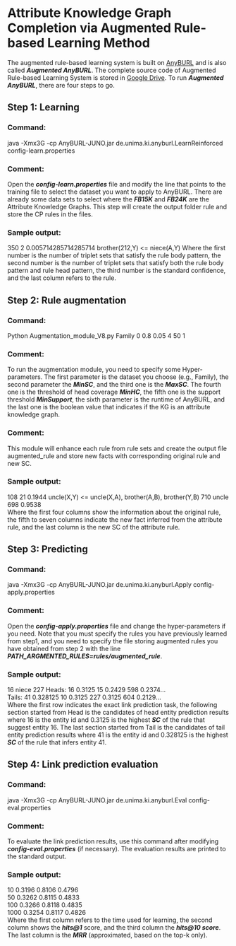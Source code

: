 # Attribute Knowledge Graph Completion via Augmented Rule-based Learning Method
The augmented rule-based learning system is built on [AnyBURL](https://web.informatik.uni-mannheim.de/AnyBURL/) and is also called ***Augmented AnyBURL***. The complete source code of Augmented Rule-based Learning System is stored in [Google Drive]([https://web.informatik.uni-mannheim.de/AnyBURL/](https://drive.google.com/drive/folders/1Dypoy9xSNmGs7LjEm0sT1JPZ_9KGXTZo?usp=sharing)). To run ***Augmented AnyBURL***, there are four steps to go.
## Step 1: Learning
### Command:
java -Xmx3G -cp AnyBURL-JUNO.jar de.unima.ki.anyburl.LearnReinforced config-learn.properties
### Comment:
Open the ***config-learn.properties*** file and modify the line that points to the training file to select the dataset you want to apply to AnyBURL. There are already some data sets to select where the ***FB15K*** and ***FB24K*** are the Attribute Knowledge Graphs. This step will create the output folder rule and store the CP rules in the files.
### Sample output:
350	2	0.005714285714285714	brother(212,Y) <= niece(A,Y)
Where the first number is the number of triplet sets that satisfy the rule body pattern, the second number is the number of triplet sets that satisfy both the rule body pattern and rule head pattern, the third number is the standard confidence, and the last column refers to the rule. 
## Step 2: Rule augmentation
### Command: 
Python Augmentation_module_V8.py Family 0 0.8 0.05 4 50 1
### Comment: 
To run the augmentation module, you need to specify some Hyper-parameters. The first parameter is the dataset you choose (e.g., Family), the second parameter the ***MinSC***, and the third one is the ***MaxSC***. The fourth one is the threshold of head coverage ***MinHC***, the fifth one is the support threshold ***MinSupport***, the sixth parameter is the runtime of AnyBURL, and the last one is the boolean value that indicates if the KG is an attribute knowledge graph.
### Comment: 
This module will enhance each rule from rule sets and create the output file augmented_rule and store new facts with corresponding original rule and new SC.
### Sample output:
108	21	0.1944	uncle(X,Y) <= uncle(X,A), brother(A,B), brother(Y,B)	710	uncle	698	0.9538\
Where the first four columns show the information about the original rule, the fifth to seven columns indicate the new fact inferred from the attribute rule, and the last column is the new SC of the attribute rule.
## Step 3: Predicting
### Command:
java -Xmx3G -cp AnyBURL-JUNO.jar de.unima.ki.anyburl.Apply config-apply.properties
### Comment:
Open the ***config-apply.properties*** file and change the hyper-parameters if you need. Note that you must specify the rules you have previously learned from step1, and you need to specify the file storing augmented rules you have obtained from step 2 with the line ***PATH_ARGMENTED_RULES=rules/augmented_rule***.
### Sample output:
16 niece 227
Heads: 16	0.3125	15	0.2429	598	0.2374…\
Tails: 41	0.328125	10	0.3125	227	0.3125	604	0.2129…\
Where the first row indicates the exact link prediction task, the following section started from Head is the candidates of head entity prediction results where 16 is the entity id and 0.3125 is the highest ***SC*** of the rule that suggest entity 16. The last section started from Tail is the candidates of tail entity prediction results where 41 is the entity id and 0.328125 is the highest ***SC*** of the rule that infers entity 41.
## Step 4: Link prediction evaluation
### Command:
java -Xmx3G -cp AnyBURL-JUNO.jar de.unima.ki.anyburl.Eval config-eval.properties  
### Comment:
To evaluate the link prediction results, use this command after modifying ***config-eval.properties*** (if necessary). The evaluation results are printed to the standard output.
### Sample output:
10   0.3196   0.8106   0.4796\
50   0.3262   0.8115   0.4833\
100   0.3266   0.8118   0.4835\
1000   0.3254   0.8117   0.4826\
Where the first column refers to the time used for learning, the second column shows the ***hits@1*** score, and the third column the ***hits@10 score***. The last column is the ***MRR*** (approximated, based on the top-k only).
